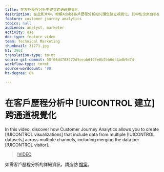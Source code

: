 ```yaml
---
title: 在客戶歷程分析中建立跨通道視覺化
description: 在此影片中，瞭解Adobe客戶歷程分析如何讓您建立視覺化，其中包含來自多個通道之多個資料集的資料，包括合併每位訪客的資料。
feature: customer journey analytics
topics: null
audience: analyst, marketer
activity: use
doc-type: feature video
team: Technical Marketing
thumbnail: 31771.jpg
kt: 3961
translation-type: tm+mt
source-git-commit: 08f06d4703272d5eeab612fe6b2bb6dc4adb9d74
workflow-type: tm+mt
source-wordcount: '90'
ht-degree: 8%

---
```



# 在客戶歷程分析中 [!UICONTROL 建立] 跨通道視覺化

In this video, discover how Customer Journey Analytics allows you to create [!UICONTROL visualizations] that include data from multiple [!UICONTROL datasets] across multiple channels, including merging the data per [!UICONTROL visitor].

>[!VIDEO](https://video.tv.adobe.com/v/31771/?quality=12)

如需客戶歷程分析的詳細資訊，請造訪 [檔案](https://docs.adobe.com/content/help/zh-Hant/analytics-platform/using/cja-landing.html)。

